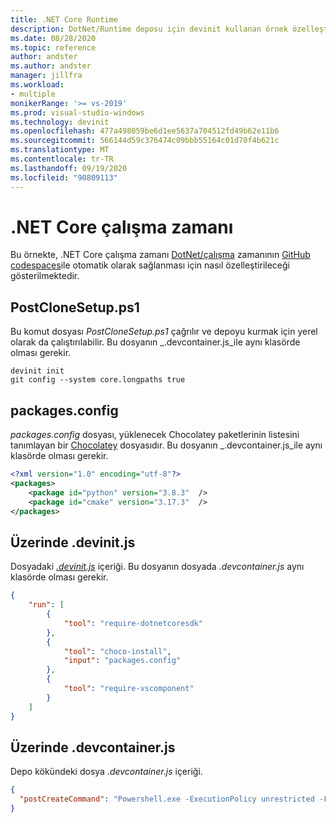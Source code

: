 ```yaml
---
title: .NET Core Runtime
description: DotNet/Runtime deposu için devinit kullanan örnek özelleştirme.
ms.date: 08/28/2020
ms.topic: reference
author: andster
ms.author: andster
manager: jillfra
ms.workload:
- multiple
monikerRange: '>= vs-2019'
ms.prod: visual-studio-windows
ms.technology: devinit
ms.openlocfilehash: 477a498059be6d1ee5637a704512fd49b62e11b6
ms.sourcegitcommit: 566144d59c376474c09bbb55164c01d70f4b621c
ms.translationtype: MT
ms.contentlocale: tr-TR
ms.lasthandoff: 09/19/2020
ms.locfileid: "90809113"
---
```

# <a name="net-core-runtime"></a>.NET Core çalışma zamanı

Bu örnekte, .NET Core çalışma zamanı [DotNet/çalışma](https://github.com/dotnet/runtime) zamanının [GitHub codespaces](https://github.com/features/codespaces)ile otomatik olarak sağlanması için nasıl özelleştirileceği gösterilmektedir.

## <a name="postclonesetupps1"></a>PostCloneSetup.ps1

Bu komut dosyası _PostCloneSetup.ps1_ çağrılır ve depoyu kurmak için yerel olarak da çalıştırılabilir. Bu dosyanın _.devcontainer.js_ile aynı klasörde olması gerekir.

```batch
devinit init
git config --system core.longpaths true
```

## <a name="packagesconfig"></a>packages.config

_packages.config_ dosyası, yüklenecek Chocolatey paketlerinin listesini tanımlayan bir [Chocolatey](https://chocolatey.org/) dosyasıdır. Bu dosyanın _.devcontainer.js_ile aynı klasörde olması gerekir.

```xml
<?xml version="1.0" encoding="utf-8"?>
<packages>
    <package id="python" version="3.8.3"  />
    <package id="cmake" version="3.17.3"  />
</packages>
```

## <a name="devinitjson"></a>Üzerinde .devinit.js

Dosyadaki [_.devinit.js_](devinit-json.md) içeriği. Bu dosyanın dosyada _.devcontainer.js_ aynı klasörde olması gerekir.

```json
{
    "run": [
        {
            "tool": "require-dotnetcoresdk"
        },
        {
            "tool": "choco-install",
            "input": "packages.config"
        },
        {
            "tool": "require-vscomponent"
        }
    ]
}
```

## <a name="devcontainerjson"></a>Üzerinde .devcontainer.js

Depo kökündeki dosya _.devcontainer.js_ içeriği.

```json
{
  "postCreateCommand": "Powershell.exe -ExecutionPolicy unrestricted -File PostCloneSetup.ps1"
}
```
